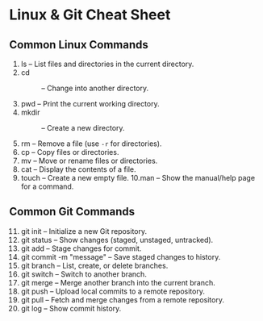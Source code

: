 # Linux & Git Cheat Sheet

## Common Linux Commands

1. ls – List files and directories in the current directory.
2. cd <dir> – Change into another directory. 
3. pwd – Print the current working directory. 
4. mkdir <dir> – Create a new directory.
5. rm <file> – Remove a file (use `-r` for directories). 
6. cp <src> <dest> – Copy files or directories. 
7. mv <src> <dest> – Move or rename files or directories. 
8. cat <file> – Display the contents of a file. 
9. touch <file> – Create a new empty file. 
10.man <command> – Show the manual/help page for a command. 

## Common Git Commands

11. git init – Initialize a new Git repository. 
12. git status – Show changes (staged, unstaged, untracked). 
13. git add <file> – Stage changes for commit. 
14. git commit -m "message" – Save staged changes to history. 
15. git branch – List, create, or delete branches. 
16. git switch <branch> – Switch to another branch. 
17. git merge <branch> – Merge another branch into the current branch. 
18. git push – Upload local commits to a remote repository. 
19. git pull – Fetch and merge changes from a remote repository. 
20. git log – Show commit history. 
